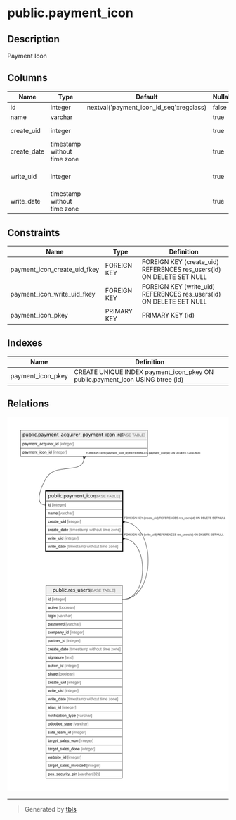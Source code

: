 # public.payment_icon

## Description

Payment Icon

## Columns

| Name | Type | Default | Nullable | Children | Parents | Comment |
| ---- | ---- | ------- | -------- | -------- | ------- | ------- |
| id | integer | nextval('payment_icon_id_seq'::regclass) | false | [public.payment_acquirer_payment_icon_rel](public.payment_acquirer_payment_icon_rel.md) |  |  |
| name | varchar |  | true |  |  | Name |
| create_uid | integer |  | true |  | [public.res_users](public.res_users.md) | Created by |
| create_date | timestamp without time zone |  | true |  |  | Created on |
| write_uid | integer |  | true |  | [public.res_users](public.res_users.md) | Last Updated by |
| write_date | timestamp without time zone |  | true |  |  | Last Updated on |

## Constraints

| Name | Type | Definition |
| ---- | ---- | ---------- |
| payment_icon_create_uid_fkey | FOREIGN KEY | FOREIGN KEY (create_uid) REFERENCES res_users(id) ON DELETE SET NULL |
| payment_icon_write_uid_fkey | FOREIGN KEY | FOREIGN KEY (write_uid) REFERENCES res_users(id) ON DELETE SET NULL |
| payment_icon_pkey | PRIMARY KEY | PRIMARY KEY (id) |

## Indexes

| Name | Definition |
| ---- | ---------- |
| payment_icon_pkey | CREATE UNIQUE INDEX payment_icon_pkey ON public.payment_icon USING btree (id) |

## Relations

![er](public.payment_icon.svg)

---

> Generated by [tbls](https://github.com/k1LoW/tbls)
